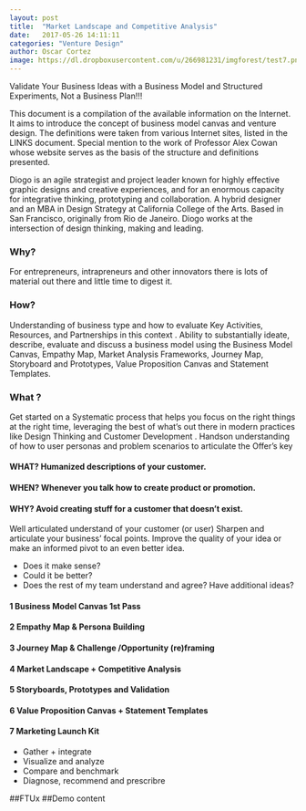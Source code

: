 ```yaml
---
layout: post
title:  "Market Landscape and Competitive Analysis"
date:   2017-05-26 14:11:11
categories: "Venture Design"
author: Oscar Cortez
image: https://dl.dropboxusercontent.com/u/266981231/imgforest/test7.png
---
```


Validate Your Business Ideas with a Business Model and Structured Experiments, Not a Business Plan!!!

This document is a compilation of the available information on the Internet. It aims to introduce the
concept of business model canvas and venture design. The definitions were taken from various Internet sites, listed in the LINKS document. Special mention to the work of Professor Alex Cowan whose website serves as the basis of the structure and definitions presented.

Diogo is an agile strategist and project leader known for highly effective graphic designs and creative experiences, and for an enormous capacity for integrative thinking, prototyping and collaboration. A hybrid designer and an MBA in Design Strategy at
California College of the Arts. Based in San Francisco, originally from Rio de Janeiro. Diogo works at the intersection of design thinking, making and leading.

### Why?
For entrepreneurs, intrapreneurs and other innovators there is lots of material out there and
little time to digest it.

### How? 
Understanding of business type and how to evaluate Key Activities, Resources, and Partnerships in this context .
Ability to substantially ideate, describe, evaluate and discuss a business model using the Business Model Canvas,
Empathy Map, Market Analysis Frameworks, Journey Map, Storyboard and Prototypes, Value Proposition Canvas
and Statement Templates.

### What ?
Get started on a Systematic process that helps you focus on the right things at the right time, leveraging
the best of what’s out there in modern practices like Design Thinking and Customer Development . Handson
understanding of how to user personas and problem scenarios to articulate the Offer’s key 

#### WHAT? Humanized descriptions of your customer.
#### WHEN? Whenever you talk how to create product or promotion.
#### WHY? Avoid creating stuff for a customer that doesn’t exist.

Well articulated understand of your customer (or user)
Sharpen and articulate your business’ focal points.
Improve the quality of your idea or make an informed pivot to an even better idea.

- Does it make sense?
- Could it be better?
- Does the rest of my team understand and agree? Have additional ideas?


#### 1 Business Model Canvas 1st Pass 
#### 2 Empathy Map & Persona Building
#### 3 Journey Map & Challenge /Opportunity (re)framing
#### 4 Market Landscape + Competitive Analysis
#### 5 Storyboards, Prototypes and Validation
#### 6 Value Proposition Canvas + Statement Templates
#### 7 Marketing Launch Kit

- Gather + integrate
- Visualize and analyze
- Compare and benchmark
- Diagnose, recommend and prescribre

##FTUx
##Demo content